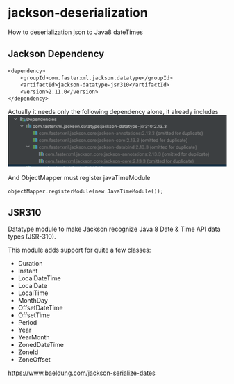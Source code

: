 # jackson-deserialization
How to deserialization json to Java8 dateTimes

## Jackson Dependency
```
<dependency>
    <groupId>com.fasterxml.jackson.datatype</groupId>
    <artifactId>jackson-datatype-jsr310</artifactId>
    <version>2.11.0</version>
</dependency>
```
Actually it needs only the following dependency alone, it already includes
![img.png](img.png)

And ObjectMapper must register javaTimeModule 
```
objectMapper.registerModule(new JavaTimeModule());
```
## JSR310

Datatype module to make Jackson recognize Java 8 Date & Time API data types (JSR-310).

This module adds support for quite a few classes:

- Duration
- Instant
- LocalDateTime
- LocalDate
- LocalTime
- MonthDay
- OffsetDateTime
- OffsetTime
- Period
- Year
- YearMonth
- ZonedDateTime
- ZoneId
- ZoneOffset


https://www.baeldung.com/jackson-serialize-dates
